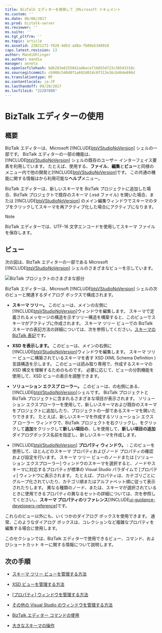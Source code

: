 ```yaml
---
title: BizTalk エディターを使用して |Microsoft ドキュメント
ms.custom: ''
ms.date: 06/08/2017
ms.prod: biztalk-server
ms.reviewer: ''
ms.suite: ''
ms.tgt_pltfrm: ''
ms.topic: article
ms.assetid: 22021272-f028-4db3-ad8a-fb89a5340910
caps.latest.revision: 13
author: MandiOhlinger
ms.author: mandia
manager: anneta
ms.openlocfilehash: bdb293e6255042a46ecef16855d723c38543310c
ms.sourcegitcommit: cb908c540d8f1a692d01dc8f313e16cb4b4e696d
ms.translationtype: MT
ms.contentlocale: ja-JP
ms.lasthandoff: 09/20/2017
ms.locfileid: "22287898"
---
```

# <a name="using-biztalk-editor"></a>BizTalk エディターの使用

## <a name="overview"></a>概要
BizTalk エディターは、Microsoft [!INCLUDE[btsVStudioNoVersion](../includes/btsvstudionoversion-md.md)] シェルの一部です。 BizTalk エディターの一部の機能は、[!INCLUDE[btsVStudioNoVersion](../includes/btsvstudionoversion-md.md)] シェルの既存のユーザー インターフェイス要素を利用しています。 たとえば、使用する、**ファイル**、**編集**と**ビュー**と同様のメニュー内で他の開発と[!INCLUDE[btsVStudioNoVersion](../includes/btsvstudionoversion-md.md)]です。 この共通の機能に関する情報はから利用可能な**ヘルプ**メニュー。  
  
 BizTalk エディターは、新しいスキーマを BizTalk プロジェクトに追加した場合、BizTalk プロジェクトで既存のスキーマ (.xsd ファイル) を開いた場合、または [!INCLUDE[btsVStudioNoVersion](../includes/btsvstudionoversion-md.md)] のメイン編集ウィンドウでスキーマのタブをクリックしてスキーマを再アクティブ化した場合にアクティブになります。  
  
> [!NOTE]
>  BizTalk エディターでは、UTF-16 文字エンコードを使用してスキーマ ファイルを保存します。  

## <a name="views"></a>ビュー  
 次の図は、BizTalk エディターの一部である Microsoft [!INCLUDE[btsVStudioNoVersion](../includes/btsvstudionoversion-md.md)] シェルのさまざまなビューを示しています。  
  
 ![BizTalk プロジェクトのさまざまな部分](../core/media/differentpartsofbiztalkserver.gif "DifferentpartsofBizTalkServer")  
  
 BizTalk エディターは、Microsoft [!INCLUDE[btsVStudioNoVersion](../includes/btsvstudionoversion-md.md)] シェルの次のビューと関連するダイアログ ボックスで構成されます。  
  
-   **スキーマ ツリー。** このビューは、メインの左側に[!INCLUDE[btsVStudioNoVersion](../includes/btsvstudionoversion-md.md)]ウィンドウを編集します。 スキーマで定義されるメッセージの構造を示すツリー構造を構築すると、このビューでスキーマがアクティブに作成されます。 スキーマ ツリー ビューでの BizTalk スキーマの表記方法の詳細については、次を参照してください。[スキーマの BizTalk 表記](../core/biztalk-representation-of-schemas.md)です。  
  
-   **XSD を表示します。** このビューは、メインの右側に[!INCLUDE[btsVStudioNoVersion](../includes/btsvstudionoversion-md.md)]ウィンドウを編集します。 スキーマ ツリー ビューに構築されているスキーマを表す XSD (XML Schema Definition ) 言語構造を示します。 このビューは読み取り専用で、作成するスキーマの XSD 構文を理解するためのものです。 必要に応じて、ビューの分割機能を使用して、XSD ビューの表示を調整できます。  
  
-   **ソリューション エクスプ ローラー。** このビューは、の右側にある、[!INCLUDE[btsVStudioNoVersion](../includes/btsvstudionoversion-md.md)]シェルです。 BizTalk プロジェクトと BizTalk プロジェクトに含まれるさまざまな項目が表示されます。 ソリューション エクスプローラーを使用して、新しいスキーマおよび既存のスキーマをプロジェクトに追加したり、プロジェクトの一部であるスキーマを開いたりできます。 たとえば、新しいスキーマを作成するソリューション エクスプ ローラー ウィンドウで、BizTalk プロジェクトを右クリックし、をクリックして**追加**をクリックして**新しい項目の**、しを使用して、**新しい項目の追加**ダイアログボックス名前を指定し、新しいスキーマを作成します。  
  
-   [!INCLUDE[btsVStudioNoVersion](../includes/btsvstudionoversion-md.md)]  **プロパティ ウィンドウ。** : このビューを使用して、ほとんどのスキーマ プロパティおよびノード プロパティの確認および設定を行います。 スキーマ ツリー ビューのノードまたは [ソリューション エクスプローラー] ウィンドウのスキーマを選択すると、ノードやスキーマに対応するプロパティが標準の Visual Studio パラダイムで [プロパティ] ウィンドウに表示されます。 たとえば、プロパティは、カテゴリごとにグループ化されていたり、カテゴリ順またはアルファベット順に従って表示されたりします。 異なる種類のノード、または、スキーマが選択されているときに使用できるプロパティの異なるセットの詳細については、次を参照してください。、**スキーマ プロパティのリファレンス**[!INCLUDE[ui-guidance-developers-reference](../includes/ui-guidance-developers-reference.md)]です。
  
 これらのビュー以外にも、いくつかのダイアログ ボックスを使用できます。 通常、このようなダイアログ ボックスは、コレクションなど複雑なプロパティを編集する場合に使用します。  
  
 このセクションでは、BizTalk エディターで使用できるビュー、コマンド、およびショートカット キーに関する情報について説明します。  
  
## <a name="next-steps"></a>次の手順 
  
-   [スキーマ ツリー ビューを管理する方法](../core/how-to-manage-the-schema-tree-view.md)  
  
-   [XSD ビューを管理する方法](../core/how-to-manage-the-xsd-view.md)  
  
-   [[プロパティ] ウィンドウを管理する方法](../core/how-to-manage-the-properties-window.md)  
  
-   [その他の Visual Studio のウィンドウを管理する方法](../core/how-to-manage-other-visual-studio-windows.md)  
  
-   [BizTalk エディター コマンドの使用](../core/using-biztalk-editor-commands.md)  
  
-   [大きなスキーマの操作](../core/working-with-large-schemas.md)